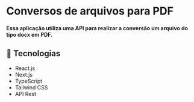 # Conversos de arquivos para PDF

#### Essa aplicação utiliza uma API para realizar a conversão um arquivo do tipo docx em PDF.

## 🚀 Tecnologias

- React.js
- Next.js
- TypeScript
- Tailwind CSS
- API Rest
